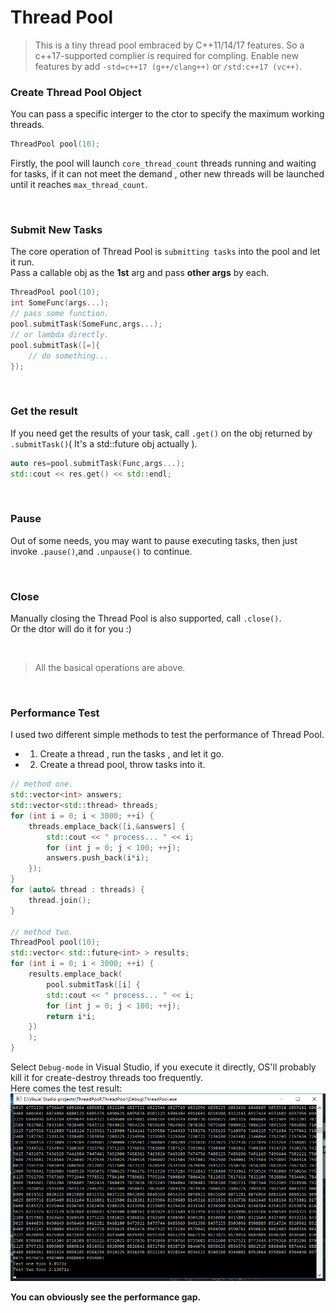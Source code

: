 # Thread Pool

> This is a tiny thread pool embraced by C++11/14/17 features. So a c++17-supported complier is required for compling. Enable new features by add `-std=c++17 (g++/clang++)` or `/std:c++17 (vc++)`.

### Create Thread Pool Object
You can pass a specific interger to the ctor to specify the maximum working threads.
```cpp
ThreadPool pool(10);
```
Firstly, the pool will launch `core_thread_count` threads running and waiting for tasks, if it can not meet the demand , other new threads will be launched until it reaches `max_thread_count`.

<br>

### Submit New Tasks
The core operation of Thread Pool is `submitting tasks` into the pool and let it run.<br>
Pass a callable obj as the **1st** arg and pass **other args** by each.<br>
```cpp
ThreadPool pool(10);
int SomeFunc(args...);
// pass some function.
pool.submitTask(SomeFunc,args...);
// or lambda directly.
pool.submitTask([=]{
    // do something...
});
```

<br>

### Get the result
If you need get the results of your task, call `.get()` on the obj returned by `.submitTask()`( It's a std::future obj actually ).<br>
```cpp
auto res=pool.submitTask(Func,args...);
std::cout << res.get() << std::endl;
```

<br>

### Pause
Out of some needs, you may want to pause executing tasks, then just invoke `.pause()`,and `.unpause()` to continue.

<br>

### Close
Manually closing the Thread Pool is also supported, call `.close()`.<br>
Or the dtor will do it for you :)

<br>

> All the basical operations are above.

<br>

### Performance Test
I used two different simple methods to test the performance of Thread Pool.<br>
- 1. Create a thread , run the tasks , and let it go.
- 2. Create a thread pool, throw tasks into it.

```cpp
// method one.
std::vector<int> answers;
std::vector<std::thread> threads;
for (int i = 0; i < 3000; ++i) {
	threads.emplace_back([i,&answers] {
		std::cout << " process... " << i;
		for (int j = 0; j < 100; ++j);
		answers.push_back(i*i);
	});
}
for (auto& thread : threads) {
	thread.join();
}

// method two.
ThreadPool pool(10);
std::vector< std::future<int> > results;
for (int i = 0; i < 3000; ++i) {
	results.emplace_back(
		pool.submitTask([i] {
		std::cout << " process... " << i;
		for (int j = 0; j < 100; ++j);
		return i*i;
	})
	);
}
```
Select `Debug-mode` in Visual Studio, if you execute it directly, OS'll probably kill it for create-destroy threads too frequently.<br>
Here comes the test result:<br>
![test_result](https://github.com/SimonCqk/ThreadPool/blob/master/performance_test.png?raw=true)
<br>

**You can obviously see the performance gap.**